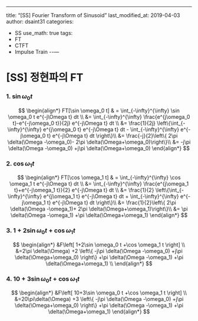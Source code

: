 ---
title:  “[SS] Fourier Transform of Sinusoid”
last_modified_at: 2019-04-03
author: dsaint31
categories: 
 - SS
use_math: true
tags: 
 - FT
 - CTFT
 - Impulse Train
--—

# [SS] 정현파의 FT

### 1. $\sin \omega_0 t$

$$
\begin{align*}
FT[\sin \omega_0 t] & = \int_{-\infty}^{\infty} \sin \omega_0 t e^{-j\Omega t} dt \\
&= \int_{-\infty}^{\infty} \frac{e^{j\omega_0 t}-e^{-j\omega_0 t}}{2j} e^{-j\Omega t} dt \\
&= \frac{1}{2j} \left\{\int_{-\infty}^{\infty} e^{j\omega_0 t} e^{-j\Omega t} dt - \int_{-\infty}^{\infty} e^{-j\omega_0 t} e^{-j\Omega t} dt \right\}\\
&= \frac{-j}{2}\left\{ 2\pi \delta(\Omega -\omega_0)- 2\pi \delta(\Omega+\omega_0)\right\}\\
&= -j\pi \delta(\Omega -\omega_0) +j\pi \delta(\Omega+\omega_0)
\end{align*}
$$

### 2. $\cos \omega_1 t$

$$
\begin{align*}
FT[\cos \omega_1 t] & = \int_{-\infty}^{\infty} \cos \omega_1 t e^{-j\Omega t} dt \\
&= \int_{-\infty}^{\infty} \frac{e^{j\omega_1 t}+e^{-j\omega_1 t}}{2} e^{-j\Omega t} dt \\
&= \frac{1}{2} \left\{\int_{-\infty}^{\infty} e^{j\omega_1 t} e^{-j\Omega t} dt + \int_{-\infty}^{\infty} e^{-j\omega_1 t} e^{-j\Omega t} dt \right\}\\
&= \frac{1}{2}\left\{ 2\pi \delta(\Omega -\omega_1)+ 2\pi \delta(\Omega+\omega_1)\right\}\\
&= \pi \delta(\Omega -\omega_1) +\pi \delta(\Omega+\omega_1)
\end{align*}
$$

### 3. $1+2\sin \omega_0 t +\cos \omega_1 t$

$$
\begin{align*}
&F\left[ 1+2\sin \omega_0 t +\cos \omega_1 t \right] \\
&=2\pi \delta(\Omega)
+2 \left\{ -j\pi \delta(\Omega -\omega_0) +j\pi \delta(\Omega+\omega_0) \right\}
+\pi \delta(\Omega -\omega_1) +\pi \delta(\Omega+\omega_1) \\
\end{align*}
$$

### 4. $10+3\sin \omega_0 t +\cos \omega_1 t$

$$
\begin{align*}
&F\left[ 10+3\sin \omega_0 t +\cos \omega_1 t \right] \\
&=20\pi\delta(\Omega)
+3 \left\{ -j\pi \delta(\Omega -\omega_0) +j\pi \delta(\Omega+\omega_0) \right\}
+\pi \delta(\Omega -\omega_1) +\pi \delta(\Omega+\omega_1) 
\end{align*}
$$

